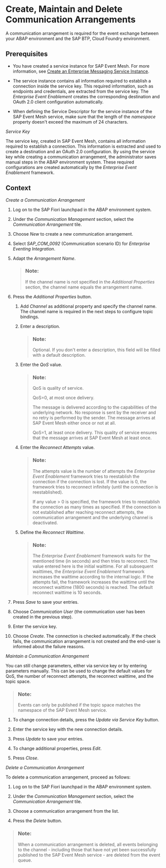 <!-- loio214442004da34f738a97f7e924db7fed -->

# Create, Maintain and Delete Communication Arrangements

A communication arrangement is required for the event exchange between your ABAP environment and the SAP BTP, Cloud Foundry environment.



<a name="loio214442004da34f738a97f7e924db7fed__prereq_g2t_2wf_llb"/>

## Prerequisites

-   You have created a service instance for SAP Event Mesh. For more information, see [Create an Enterprise Messaging Service Instance](https://help.sap.com/viewer/bf82e6b26456494cbdd197057c09979f/Cloud/en-US/d0483a9e38434f23a4579d6fcc72654b.html).

-   The service instance contains all information required to establish a connection inside the service key. This required information, such as endpoints and credentials, are extracted from the service key. The *Enterprise Event Enablement* creates the corresponding destination and OAuth 2.0 client configuration automatically.

-   When defining the Service Descriptor for the service instance of the SAP Event Mesh service, make sure that the length of the *namespace* property doesn't exceed the maximum of 24 characters.


*Service Key*

The service key, created in SAP Event Mesh, contains all information required to establish a connection. This information is extracted and used to create a destination and an OAuth 2.0 configuration. By using the service key while creating a communication arrangement, the administrator saves manual steps in the ABAP environment system. These required configurations are created automatically by the *Enterprise Event Enablement* framework.



<a name="loio214442004da34f738a97f7e924db7fed__context_cnl_cdg_llb"/>

## Context

*Create a Communication Arrangement*

1.  Log on to the SAP Fiori launchpad in the ABAP environment system.

2.  Under the *Communication Management* section, select the *Communication Arrangement* tile.

3.  Choose *New* to create a new communication arrangement.

4.  Select *SAP\_COM\_0092* \(Communication scenario ID\) for *Enterprise Eventing Integration*.

5.  Adapt the *Arrangement Name*.

    > ### Note:  
    > If the channel name is not specified in the *Additional Properties* section, the channel name equals the arrangement name.

6.  Press the *Additional Properties* button.

    1.  Add *Channel* as additional property and specify the channel name. The channel name is required in the next steps to configure topic bindings.

    2.  Enter a description.

        > ### Note:  
        > Optional. If you don't enter a description, this field will be filled with a default description.

    3.  Enter the *QoS* value.

        > ### Note:  
        > QoS is quality of service.
        > 
        > QoS=0, at most once delivery.
        > 
        > The message is delivered according to the capabilities of the underlying network. No response is sent by the receiver and no retry is performed by the sender. The message arrives at SAP Event Mesh either once or not at all.
        > 
        > QoS=1, at least once delivery. This quality of service ensures that the message arrives at SAP Event Mesh at least once.

    4.  Enter the *Reconnect Attempts* value.

        > ### Note:  
        > The attempts value is the number of attempts the *Enterprise Event Enablement* framework tries to reestablish the connection if the connection is lost. If the value is 0, the framework tries to reconnect infinitely \(until the connection is reestablished\).
        > 
        > If any value \> 0 is specified, the framework tries to reestablish the connection as many times as specified. If the connection is not established after reaching reconnect attempts, the communication arrangement and the underlying channel is deactivated.

    5.  Define the *Reconnect Waittime*.

        > ### Note:  
        > The *Enterprise Event Enablement* framework waits for the mentioned time \(in seconds\) and then tries to reconnect. The value entered here is the initial waittime. For all subsequent waittimes, the *Enterprise Event Enablement* framework increases the waittime according to the internal logic. If the attempts fail, the framework increases the waittime until the reconnect waittime \(1800 seconds\) is reached. The default reconnect waittime is 10 seconds.


7.  Press *Save* to save your entries.

8.  Choose *Communication User* \(the communication user has been created in the previous step\).

9.  Enter the service key.

10. Choose *Create*. The connection is checked automatically. If the check fails, the communication arrangement is not created and the end-user is informed about the failure reasons.


*Maintain a Communication Arrangement*

You can still change parameters, either via service key or by entering parameters manually. This can be used to change the default values for QoS, the number of reconnect attempts, the reconnect waittime, and the topic space.

> ### Note:  
> Events can only be published if the topic space matches the namespace of the SAP Event Mesh service.

1.  To change connection details, press the *Update via Service Key* button.

2.  Enter the service key with the new connection details.

3.  Press *Update* to save your entries.

4.  To change additional properties, press *Edit*.

5.  Press *Close*.


*Delete a Communication Arrangement*

To delete a communication arrangement, proceed as follows:

1.  Log on to the SAP Fiori launchpad in the ABAP environment system.

2.  Under the *Communication Management* section, select the *Communication Arrangement* tile.

3.  Choose a communication arrangement from the list.

4.  Press the *Delete* button.


> ### Note:  
> When a communication arrangement is deleted, all events belonging to the channel - including those that have not yet been successfully published to the SAP Event Mesh service - are deleted from the event queue.

